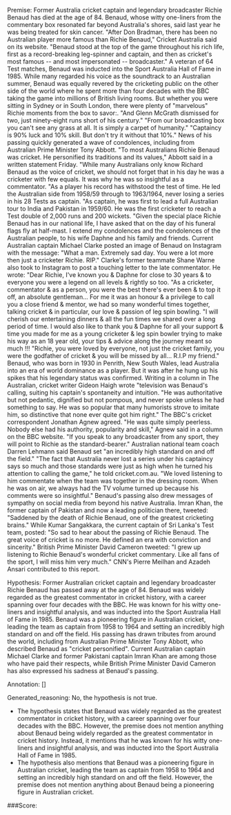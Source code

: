 
Premise:
Former Australia cricket captain and legendary broadcaster Richie Benaud has died at the age of 84. Benaud, whose witty one-liners from the commentary box resonated far beyond Australia's shores, said last year he was being treated for skin cancer. "After Don Bradman, there has been no Australian player more famous than Richie Benaud," Cricket Australia said on its website. "Benaud stood at the top of the game throughout his rich life, first as a record-breaking leg-spinner and captain, and then as cricket's most famous -- and most impersonated -- broadcaster." A veteran of 64 Test matches, Benaud was inducted into the Sport Australia Hall of Fame in 1985. While many regarded his voice as the soundtrack to an Australian summer, Benaud was equally revered by the cricketing public on the other side of the world where he spent more than four decades with the BBC taking the game into millions of British living rooms. But whether you were sitting in Sydney or in South London, there were plenty of "marvelous" Richie moments from the box to savor:. "And Glenn McGrath dismissed for two, just ninety-eight runs short of his century." "From our broadcasting box you can't see any grass at all. It is simply a carpet of humanity." "Captaincy is 90% luck and 10% skill. But don't try it without that 10%." News of his passing quickly generated a wave of condolences, including from Australian Prime Minister Tony Abbott. "To most Australians Richie Benaud was cricket. He personified its traditions and its values," Abbott said in a written statement Friday. "While many Australians only know Richard Benaud as the voice of cricket, we should not forget that in his day he was a cricketer with few equals. It was why he was so insightful as a commentator. "As a player his record has withstood the test of time.  He led the Australian side from 1958/59 through to 1963/1964, never losing a series in his 28 Tests as captain. "As captain, he was first to lead a full Australian tour to India and Pakistan in 1959/60. He was the first cricketer to reach a Test double of 2,000 runs and 200 wickets. "Given the special place Richie Benaud has in our national life, I have asked that on the day of his funeral flags fly at half-mast. I extend my condolences and the condolences of the Australian people, to his wife Daphne and his family and friends. Current Australian captain Michael Clarke posted an image of Benaud on Instagram with the message: "What a man. Extremely sad day. You were a lot more then just a cricketer Richie. RIP." Clarke's former teammate Shane Warne also took to Instagram to post a touching letter to the late commentator. He wrote: "Dear Richie, I've known you & Daphne for close to 30 years & to everyone you were a legend on all levels & rightly so too. "As a cricketer, commentator & as a person, you were the best there's ever been & to top it off, an absolute gentleman... For me it was an honour & a privilege to call you a close friend & mentor, we had so many wonderful times together, talking cricket & in particular, our love & passion of leg spin bowling. "I will cherish our entertaining dinners & all the fun times we shared over a long period of time. I would also like to thank you & Daphne for all your support & time you made for me as a young cricketer & leg spin bowler trying to make his way as an 18 year old, your tips & advice along the journey meant so much !!! "Richie, you were loved by everyone, not just the cricket family, you were the godfather of cricket & you will be missed by all... R.I.P my friend." Benaud, who was born in 1930 in Penrith, New South Wales, lead Australia into an era of world dominance as a player. But it was after he hung up his spikes that his legendary status was confirmed. Writing in a column in The Australian, cricket writer Gideon Haigh wrote "television was Benaud's calling, suiting his captain's spontaneity and intuition. "He was authoritative but not pedantic, dignified but not pompous, and never spoke unless he had something to say. He was so popular that many humorists strove to imitate him, so distinctive that none ever quite got him right." The BBC's cricket correspondent Jonathan Agnew agreed. "He was quite simply peerless. Nobody else had his authority, popularity and skill," Agnew said in a column on the BBC website. "If you speak to any broadcaster from any sport, they will point to Richie as the standard-bearer." Australian national team coach Darren Lehmann said Benaud set "an incredibly high standard on and off the field." "The fact that Australia never lost a series under his captaincy says so much and those standards were just as high when he turned his attention to calling the game," he told cricket.com.au. "We loved listening to him commentate when the team was together in the dressing room. When he was on air, we always had the TV volume turned up because his comments were so insightful." Benaud's passing also drew messages of sympathy on social media from beyond his native Australia. Imran Khan, the former captain of Pakistan and now a leading politician there, tweeted: "Saddened by the death of Richie Benaud, one of the greatest cricketing brains." While Kumar Sangakkara, the current captain of Sri Lanka's Test team, posted: "So sad to hear about the passing of Richie Benaud. The great voice of cricket is no more. He defined an era with conviction and sincerity." British Prime Minister David Cameron tweeted: "I grew up listening to Richie Benaud's wonderful cricket commentary. Like all fans of the sport, I will miss him very much." CNN's Pierre Meilhan and Azadeh Ansari contributed to this report.


Hypothesis:
Former Australian cricket captain and legendary broadcaster Richie Benaud has passed away at the age of 84. Benaud was widely regarded as the greatest commentator in cricket history, with a career spanning over four decades with the BBC. He was known for his witty one-liners and insightful analysis, and was inducted into the Sport Australia Hall of Fame in 1985. Benaud was a pioneering figure in Australian cricket, leading the team as captain from 1958 to 1964 and setting an incredibly high standard on and off the field. His passing has drawn tributes from around the world, including from Australian Prime Minister Tony Abbott, who described Benaud as "cricket personified". Current Australian captain Michael Clarke and former Pakistani captain Imran Khan are among those who have paid their respects, while British Prime Minister David Cameron has also expressed his sadness at Benaud's passing.

Annotation:
[]

Generated_reasoning:
No, the hypothesis is not true. 
- The hypothesis states that Benaud was widely regarded as the greatest commentator in cricket history, with a career spanning over four decades with the BBC. However, the premise does not mention anything about Benaud being widely regarded as the greatest commentator in cricket history. Instead, it mentions that he was known for his witty one-liners and insightful analysis, and was inducted into the Sport Australia Hall of Fame in 1985. 
- The hypothesis also mentions that Benaud was a pioneering figure in Australian cricket, leading the team as captain from 1958 to 1964 and setting an incredibly high standard on and off the field. However, the premise does not mention anything about Benaud being a pioneering figure in Australian cricket.

###Score:
